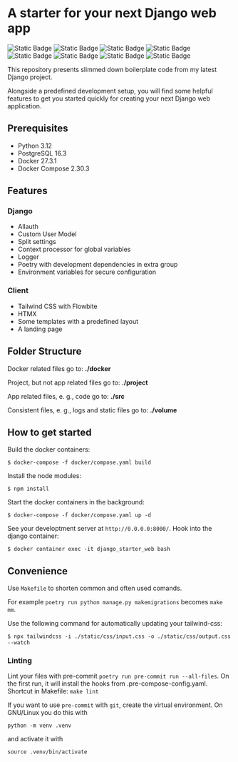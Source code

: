 # A starter for your next Django web app

![Static Badge](https://img.shields.io/badge/Django-092E20?style=style=flat-square&logo=django&logoColor=green)
![Static Badge](https://img.shields.io/badge/Docker-2CA5E0?style=style=flat-square&logo=docker&logoColor=white)
![Static Badge](https://img.shields.io/badge/PostgreSQL-green?style=style=flat-square)
![Static Badge](https://img.shields.io/badge/Celery-%2337814A?style=style=flat-square&logo=celery&logoColor=white)
![Static Badge](https://img.shields.io/badge/redis-%23DD0031.svg?&style=style=flat-square&logo=redis&logoColor=white)
![Static Badge](https://img.shields.io/badge/Tailwind_CSS-38B2AC?style=style=flat-square&logo=tailwind-css&logoColor=white)
![Static Badge](https://img.shields.io/badge/%3C/%3E%20htmx-3D72D7?style=style=flat-square&logo=mysl&logoColor=white)
![Static Badge](https://img.shields.io/badge/Material%20Design%20Icons-%232196F3?style=style=flat-square&logo=materialdesignicons&logoColor=white)

This repository presents slimmed down boilerplate code from my latest Django project.

Alongside a predefined development setup, you will find some helpful features to get you started quickly for creating your next Django web application.

## Prerequisites

- Python 3.12
- PostgreSQL 16.3
- Docker 27.3.1
- Docker Compose 2.30.3

## Features

### Django

- Allauth
- Custom User Model
- Split settings
- Context processor for global variables
- Logger
- Poetry with development dependencies in extra group
- Environment variables for secure configuration

### Client

- Tailwind CSS with Flowbite
- HTMX
- Some templates with a predefined layout
- A landing page

## Folder Structure

Docker related files go to: **./docker**

Project, but not app related files go to: **./project**

App related files, e. g., code go to: **./src**

Consistent files, e. g., logs and static files go to: **./volume**

## How to get started

Build the docker containers:

```
$ docker-compose -f docker/compose.yaml build
```

Install the node modules:

```
$ npm install
```

Start the docker containers in the background:

```
$ docker-compose -f docker/compose.yaml up -d
```

See your developtment server at `http://0.0.0.0:8000/`. Hook into the django container:

```
$ docker container exec -it django_starter_web bash
```

## Convenience

Use `Makefile` to shorten common and often used comands.

For example `poetry run python manage.py makemigrations` becomes `make mm`.

Use the following command for automatically updating your tailwind-css:

```
$ npx tailwindcss -i ./static/css/input.css -o ./static/css/output.css --watch
```

### Linting

Lint your files with pre-commit `poetry run pre-commit run --all-files`.
On the first run, it will install the hooks from .pre-compose-config.yaml.
Shortcut in Makefile: `make lint`

If you want to use `pre-commit` with `git`, create the virtual environment. On GNU/Linux you do this with

`python -m venv .venv`

and activate it with

`source .venv/bin/activate`
